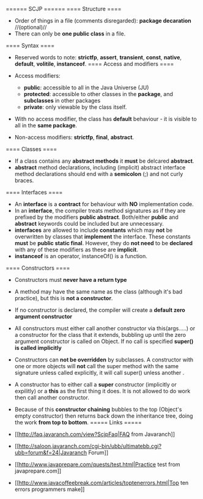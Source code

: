 ====== SCJP ======
==== Structure ====
  * Order of things in a file (comments disregarded): **package decaration** //(optional)//
  * There can only be **one public class** in a file.

==== Syntax ====
  * Reserved words to note: **strictfp**, **assert**, **transient**,  **const**, **native**,  **default**,  **volitile**, **instanceof**.
==== Access and modifiers ====

  * Access modifiers:
    - **public**: accessible to all in the Java Universe (JU)
    - **protected**: accessible to other classes in the **package**, and **subclasses** in other packages
    - **private**: only viewable by the class itself.
  * With no access modifier, the class has **default** behaviour - it is visible to all in the **same package**.
  * Non-access modifiers: **strictfp**, **final**, **abstract**.

==== Classes ====
  * If a class contains any **abstract methods** it **must** be delcared **abstract**.
  * **abstract** method declarations, including (implicit) abstract interface method declarations should end with a **semicolon** (;) and not curly braces.

==== Interfaces ====
  * An **interface** is a **contract** for behaviour with **NO** implementation code.
  * In an **interface**, the compiler treats method signatures as if they are prefixed by the modifiers **public abstract**.  Both/either **public** and **abstract** keywords could be included but are unnecessary.
  * **interfaces** are allowed to include **constants** which may **not** be overwritten by classes that **implement** the interface.  These constants **must** be **public static final**.  However, they do **not need** to be **declared** with any of these modifiers as these are **implicit**.
  * **instanceof** is an operator, instanceOf() is a function.

==== Constructors ====
  * Constructors must **never have a return type**
  * A method may have the same name as the class (although it's bad practice), but this is **not a constructor**.
  * If no constructor is declared, the compiler will create a **default zero argument constructor**
  * All constructors must either call another constructor via this(args.....) or a constructor for the class that it extends, bubbling up until the zero argument constructor is called on Object.  If no call is specified **super() is called implicitly**
  * Constructors can **not be overridden** by subclasses.  A constructor with one or more objects will **not** call the super method with the same signature unless called explicitly, it will call super() unless another .
  * A constructor has to either call a **super** constructor (implicitly or expilitly) or a **this** as the first thing it does.  It is not allowed to do work then call another constructor.
  * Because of this **constructor chaining** bubbles to the top (Object's empty constructor) then returns back down the inheritance tree, doing the work **from top to bottom**.
===== Links =====


  * [[http://faq.javaranch.com/view?ScjpFaq|FAQ from Javaranch]]
  * [[http://saloon.javaranch.com/cgi-bin/ubb/ultimatebb.cgi?ubb=forum&f=24|Javaranch Forum]]
  * [[http://www.javaprepare.com/quests/test.html|Practice test from javaprepare.com]]
  * [[http://www.javacoffeebreak.com/articles/toptenerrors.html|Top ten errors programmers make]]